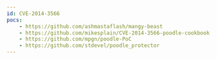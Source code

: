 ```yaml
---
id: CVE-2014-3566
pocs:
    - https://github.com/ashmastaflash/mangy-beast
    - https://github.com/mikesplain/CVE-2014-3566-poodle-cookbook
    - https://github.com/mpgn/poodle-PoC
    - https://github.com/stdevel/poodle_protector
---
```

